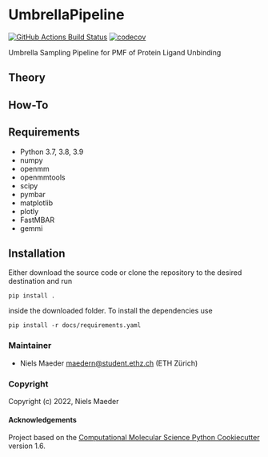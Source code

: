 UmbrellaPipeline
==============================
[//]: # (Badges)
[![GitHub Actions Build Status](https://github.com/nmaeder/UmbrellaPipeline/workflows/CI/badge.svg)](https://github.com/nmaeder/UmbrellaPipeline/actions?query=workflow%3ACI)
[![codecov](https://codecov.io/gh/nmaeder/UmbrellaPipeline/branch/main/graph/badge.svg)](https://codecov.io/gh/nmaeder/UmbrellaPipeline/branch/main)


Umbrella Sampling Pipeline for PMF of Protein Ligand Unbinding

## Theory



## How-To


## Requirements

- Python 3.7, 3.8, 3.9
- numpy
- openmm
- openmmtools
- scipy
- pymbar
- matplotlib
- plotly
- FastMBAR
- gemmi

## Installation
Either download the source code or clone the repository to the desired destination and run 
```
pip install .
```
inside the downloaded folder. To install the dependencies use
```
pip install -r docs/requirements.yaml
```

### Maintainer

- Niels Maeder <maedern@student.ethz.ch> (ETH Zürich)

### Copyright

Copyright (c) 2022, Niels Maeder


#### Acknowledgements
 
Project based on the 
[Computational Molecular Science Python Cookiecutter](https://github.com/molssi/cookiecutter-cms) version 1.6.
